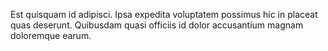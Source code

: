 Est quisquam id adipisci. Ipsa expedita voluptatem possimus hic in placeat quas deserunt. Quibusdam quasi officiis id dolor accusantium magnam doloremque earum.